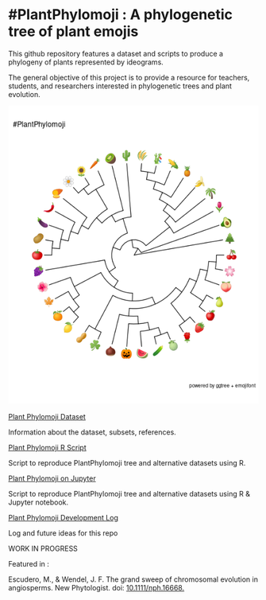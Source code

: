# #PlantPhylomoji : A phylogenetic tree of plant emojis

 This github repository features a dataset and scripts to produce a phylogeny of plants represented by ideograms.
  
  The general objective of this project is to provide a resource for teachers, students, and researchers interested in phylogenetic trees and plant evolution.
 
  
  <p align="center">  
<img width="600" height="600" src="./images/plantphylomoji.png">
</p>

   [Plant Phylomoji Dataset](./Dataset.md)
   
   Information about the dataset, subsets, references.

   [Plant Phylomoji R Script](./PlantPhylomoji.R)
   
   Script to reproduce PlantPhylomoji tree and alternative datasets using R.
   
  [Plant Phylomoji on Jupyter](./PlantPhylomoji.ipynb)
  
  Script to reproduce PlantPhylomoji tree and alternative datasets using R & Jupyter notebook.

   [Plant Phylomoji Development Log](./PlantPhylomojiLog.md)
   
   Log and future ideas for this repo
 
 WORK IN PROGRESS
 
 Featured in :
 
 Escudero, M., & Wendel, J. F. The grand sweep of chromosomal evolution in angiosperms. New Phytologist.
 doi: [10.1111/nph.16668.](https://nph.onlinelibrary.wiley.com/doi/abs/10.1111/nph.16802)
  